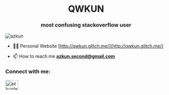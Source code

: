 <h1 align="center">QWKUN</h1>
<h3 align="center">most confusing stackoverflow user</h3>

<p align="left"> <img src="https://komarev.com/ghpvc/?username=azkun&label=Profile%20views&color=0e75b6&style=flat" alt="azkun" /> </p>

- 👨‍💻 Personal Website [http://qwkun.glitch.me/](http://qwkun.glitch.me/)

- 📫 How to reach me **azkun.second@gmail.com**

<h3 align="left">Connect with me:</h3>
<p align="left">
<a href="https://twitter.com/azkunlerandom" target="blank"><img align="center" src="https://raw.githubusercontent.com/rahuldkjain/github-profile-readme-generator/master/src/images/icons/Social/twitter.svg" alt="azkunlerandom" height="30" width="40" /></a>
</p>
